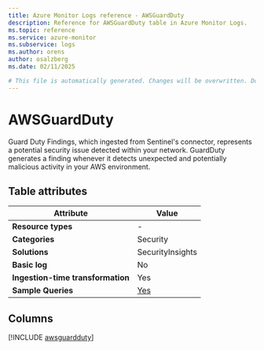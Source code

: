 ```yaml
---
title: Azure Monitor Logs reference - AWSGuardDuty
description: Reference for AWSGuardDuty table in Azure Monitor Logs.
ms.topic: reference
ms.service: azure-monitor
ms.subservice: logs
ms.author: orens
author: osalzberg
ms.date: 02/11/2025

# This file is automatically generated. Changes will be overwritten. Do not change this file directly.
---
```


# AWSGuardDuty

Guard Duty Findings, which ingested from Sentinel's connector, represents a potential security issue detected within your network. GuardDuty generates a finding whenever it detects unexpected and potentially malicious activity in your AWS environment.


## Table attributes

|Attribute|Value|
|---|---|
|**Resource types**|-|
|**Categories**|Security|
|**Solutions**| SecurityInsights|
|**Basic log**|No|
|**Ingestion-time transformation**|Yes|
|**Sample Queries**|[Yes](/azure/azure-monitor/reference/queries/awsguardduty)|



## Columns
  
[!INCLUDE [awsguardduty](~/reusable-content/ce-skilling/azure/includes/azure-monitor/reference/tables/awsguardduty-include.md)]
